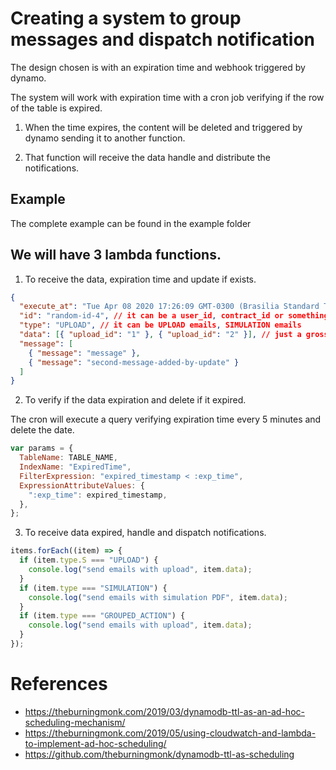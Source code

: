 # Creating a system to group messages and dispatch notification

The design chosen is with an expiration time and webhook triggered by dynamo.

The system will work with expiration time with a cron job verifying if the row of the table is expired.

1. When the time expires, the content will be deleted and triggered by dynamo sending it to another function.

2. That function will receive the data handle and distribute the notifications.

## Example

The complete example can be found in the example folder

## We will have 3 lambda functions.

1. To receive the data, expiration time and update if exists.

```json
{
  "execute_at": "Tue Apr 08 2020 17:26:09 GMT-0300 (Brasilia Standard Time)", // valid date
  "id": "random-id-4", // it can be a user_id, contract_id or something that need to be compared
  "type": "UPLOAD", // it can be UPLOAD emails, SIMULATION emails
  "data": [{ "upload_id": "1" }, { "upload_id": "2" }], // just a gross example, this will be defined later
  "message": [
    { "message": "message" },
    { "message": "second-message-added-by-update" }
  ]
}
```

2. To verify if the data expiration and delete if it expired.

The cron will execute a query verifying expiration time every 5 minutes and delete the date.

```js
var params = {
  TableName: TABLE_NAME,
  IndexName: "ExpiredTime",
  FilterExpression: "expired_timestamp < :exp_time",
  ExpressionAttributeValues: {
    ":exp_time": expired_timestamp,
  },
};
```

3. To receive data expired, handle and dispatch notifications.

```js
items.forEach((item) => {
  if (item.type.S === "UPLOAD") {
    console.log("send emails with upload", item.data);
  }
  if (item.type === "SIMULATION") {
    console.log("send emails with simulation PDF", item.data);
  }
  if (item.type === "GROUPED_ACTION") {
    console.log("send emails with upload", item.data);
  }
});
```

# References

- https://theburningmonk.com/2019/03/dynamodb-ttl-as-an-ad-hoc-scheduling-mechanism/
- https://theburningmonk.com/2019/05/using-cloudwatch-and-lambda-to-implement-ad-hoc-scheduling/
- https://github.com/theburningmonk/dynamodb-ttl-as-scheduling
